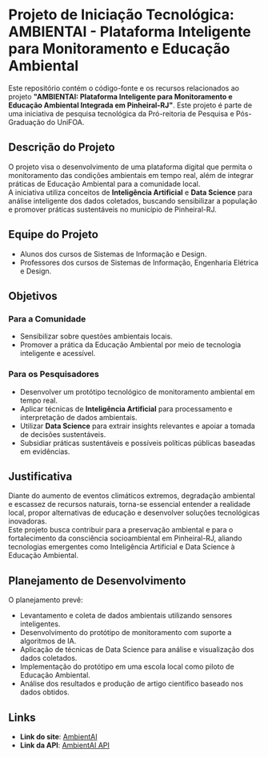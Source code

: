 # Projeto de Iniciação Tecnológica: AMBIENTAI - Plataforma Inteligente para Monitoramento e Educação Ambiental

Este repositório contém o código-fonte e os recursos relacionados ao projeto **"AMBIENTAI: Plataforma Inteligente para Monitoramento e Educação Ambiental Integrada em Pinheiral-RJ"**. Este projeto é parte de uma iniciativa de pesquisa tecnológica da Pró-reitoria de Pesquisa e Pós-Graduação do UniFOA.

## Descrição do Projeto

O projeto visa o desenvolvimento de uma plataforma digital que permita o monitoramento das condições ambientais em tempo real, além de integrar práticas de Educação Ambiental para a comunidade local.  
A iniciativa utiliza conceitos de **Inteligência Artificial** e **Data Science** para análise inteligente dos dados coletados, buscando sensibilizar a população e promover práticas sustentáveis no município de Pinheiral-RJ.

## Equipe do Projeto

- Alunos dos cursos de Sistemas de Informação e Design.
- Professores dos cursos de Sistemas de Informação, Engenharia Elétrica e Design.

## Objetivos

### Para a Comunidade

- Sensibilizar sobre questões ambientais locais.
- Promover a prática da Educação Ambiental por meio de tecnologia inteligente e acessível.

### Para os Pesquisadores

- Desenvolver um protótipo tecnológico de monitoramento ambiental em tempo real.
- Aplicar técnicas de **Inteligência Artificial** para processamento e interpretação de dados ambientais.
- Utilizar **Data Science** para extrair insights relevantes e apoiar a tomada de decisões sustentáveis.
- Subsidiar práticas sustentáveis e possíveis políticas públicas baseadas em evidências.

## Justificativa

Diante do aumento de eventos climáticos extremos, degradação ambiental e escassez de recursos naturais, torna-se essencial entender a realidade local, propor alternativas de educação e desenvolver soluções tecnológicas inovadoras.  
Este projeto busca contribuir para a preservação ambiental e para o fortalecimento da consciência socioambiental em Pinheiral-RJ, aliando tecnologias emergentes como Inteligência Artificial e Data Science à Educação Ambiental.

## Planejamento de Desenvolvimento

O planejamento prevê:

- Levantamento e coleta de dados ambientais utilizando sensores inteligentes.
- Desenvolvimento do protótipo de monitoramento com suporte a algoritmos de IA.
- Aplicação de técnicas de Data Science para análise e visualização dos dados coletados.
- Implementação do protótipo em uma escola local como piloto de Educação Ambiental.
- Análise dos resultados e produção de artigo científico baseado nos dados obtidos.

## Links

- **Link do site**: [AmbientAI](https://ambient-ai-frontend.vercel.app/)
- **Link da API**: [AmbientAI API](https://ambient-ai-backend.vercel.app/)

